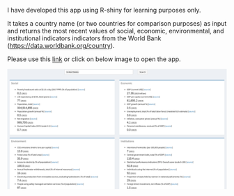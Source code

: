 I have developed this app using R-shiny for learning purposes only.

It takes a country name (or two countries for comparison purposes) as input and returns the most recent values of social, economic, environmental, and institutional indicators indicators from the World Bank (https://data.worldbank.org/country).

Please use this [link](https://connect.posit.cloud/Fahim-Ahmad/content/0191367c-1fb8-721f-69ce-ebf845609b44) or click on below image to open the app.

[![](img/main-view.png)](https://connect.posit.cloud/Fahim-Ahmad/content/0191367c-1fb8-721f-69ce-ebf845609b44)

